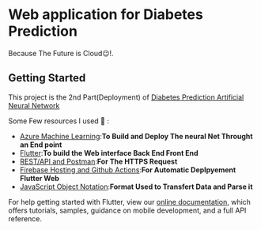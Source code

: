 # Web application for Diabetes Prediction

Because The Future is Cloud:wink:!.

## Getting Started

This project is the 2nd Part(Deployment) of [Diabetes Prediction Artificial Neural Network](https://github.com/ingeniously/diabetes_prediction_ann)



Some Few resources I used :dart: :

- [Azure Machine Learning](https://flutter.dev/docs/get-started/codelab):**To Build and Deploy The neural Net Throught an End point**
- [Flutter](https://flutter.dev/docs/cookbook):**To build the Web interface Back End Front End**
- [REST/API and Postman](Hostinghttps://www.postman.com/):**For  The HTTPS Request**
- [Firebase Hosting and Github Actions](https://firebase.google.com/):**For Automatic Deplpyement Flutter Web**
- [JavaScript Object Notation](https://www.hostinger.fr/tutoriels/quest-ce-que-json):**Format Used to Transfert Data and Parse it**



For help getting started with Flutter, view our
[online documentation](https://flutter.dev/docs), which offers tutorials,
samples, guidance on mobile development, and a full API reference.
